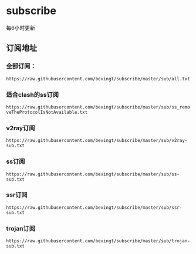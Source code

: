# subscribe

每6小时更新

## 订阅地址
### 全部订阅：

`https://raw.githubusercontent.com/bevingt/subscribe/master/sub/all.txt`

### 适合clash的ss订阅

`https://raw.githubusercontent.com/bevingt/subscribe/master/sub/ss_removeTheProtocolIsNotAvailable.txt`

### v2ray订阅

`https://raw.githubusercontent.com/bevingt/subscribe/master/sub/v2ray-sub.txt`

### ss订阅

`https://raw.githubusercontent.com/bevingt/subscribe/master/sub/ss-sub.txt`

### ssr订阅

`https://raw.githubusercontent.com/bevingt/subscribe/master/sub/ssr-sub.txt`

### trojan订阅

`https://raw.githubusercontent.com/bevingt/subscribe/master/sub/trojan-sub.txt`
